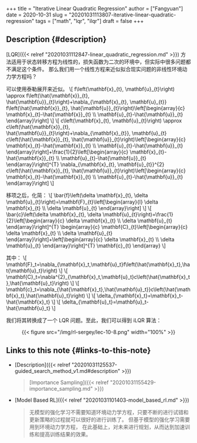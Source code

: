 +++
title = "Iterative Linear Quadratic Regression"
author = ["Fangyuan"]
date = 2020-10-31
slug = "20201031113807-iterative-linear-quadratic-regression"
tags = ["math", "lqr", "ilqr"]
draft = false
+++

## Description {#description}

[LQR]({{< relref "20201031112847-linear_quadratic_regression.md" >}}) 方法适用于状态转移方程为线性的，损失函数为二次的环境中，但实际中很多问题都不满足这个条件。
那么我们用一个线性方程来近似拟合现实问题的非线性环境动力学方程吗？

可以使用泰勒展开来近似。
\\[
f\left(\mathbf{x}\_{t}, \mathbf{u}\_{t}\right) \approx f\left(\hat{\mathbf{x}}\_{t}, \hat{\mathbf{u}}\_{t}\right)+\nabla\_{\mathbf{x}\_{t}, \mathbf{u}\_{t}} f\left(\hat{\mathbf{x}}\_{t}, \hat{\mathbf{u}}\_{t}\right)\left[\begin{array}{c}
\mathbf{x}\_{t}-\hat{\mathbf{x}}\_{t} \\\\
\mathbf{u}\_{t}-\hat{\mathbf{u}}\_{t}
\end{array}\right]
\\]
\\[
c\left(\mathbf{x}\_{t}, \mathbf{u}\_{t}\right) \approx c\left(\hat{\mathbf{x}}\_{t}, \hat{\mathbf{u}}\_{t}\right)+\nabla\_{\mathbf{x}\_{t}}, \mathbf{u}\_{t} c\left(\hat{\mathbf{x}}\_{t}, \hat{\mathbf{u}}\_{t}\right)\left[\begin{array}{c}
\mathbf{x}\_{t}-\hat{\mathbf{x}}\_{t} \\\\
\mathbf{u}\_{t}-\hat{\mathbf{u}}\_{t}
\end{array}\right]+\frac{1}{2}\left[\begin{array}{c}
\mathbf{x}\_{t}-\hat{\mathbf{x}}\_{t} \\\\
\mathbf{u}\_{t}-\hat{\mathbf{u}}\_{t}
\end{array}\right]^{T} \nabla\_{\mathbf{x}\_{t}, \mathbf{u}\_{t}}^{2} c\left(\hat{\mathbf{x}}\_{t}, \hat{\mathbf{u}}\_{t}\right)\left[\begin{array}{c}
\mathbf{x}\_{t}-\hat{\mathbf{x}}\_{t} \\\\
\mathbf{u}\_{t}-\hat{\mathbf{u}}\_{t}
\end{array}\right]
\\]

移项之后，化简：
\\[
\bar{f}\left(\delta \mathbf{x}\_{t}, \delta \mathbf{u}\_{t}\right)=\mathbf{F}\_{t}\left[\begin{array}{l}
\delta \mathbf{x}\_{t} \\\\
\delta \mathbf{u}\_{t}
\end{array}\right]
\\]
\\[
\bar{c}\left(\delta \mathbf{x}\_{t}, \delta \mathbf{u}\_{t}\right)=\frac{1}{2}\left[\begin{array}{c}
\delta \mathbf{x}\_{t} \\\\
\delta \mathbf{u}\_{t}
\end{array}\right]^{T} \begin{array}{c}
\mathbf{C}\_{t}\left[\begin{array}{c}
\delta \mathbf{x}\_{t} \\\\
\delta \mathbf{u}\_{t}
\end{array}\right]+\left[\begin{array}{c}
\delta \mathbf{x}\_{t} \\\\
\delta \mathbf{u}\_{t}
\end{array}\right]^{T} \mathbf{c}\_{t}
\end{array}
\\]

其中：
\\[
\mathbf{F}\_t=\nabla\_{\mathbf{x}\_t,\mathbf{u}\_t}f\left(\hat{\mathbf{x}\_t},\hat{\mathbf{u}\_t}\right)
\\]
\\[
\mathbf{C}\_t=\nabla^{2}\_{\mathbf{x}\_t,\mathbf{u}\_t}c\left(\hat{\mathbf{x}\_t},\hat{\mathbf{u}\_t}\right)
\\]
\\[
\mathbf{c}\_t=\nabla\_{\hat{\mathbf{x}\_t},\hat{\mathbf{u}\_t}}c\left(\hat{\mathbf{x}\_t},\hat{\mathbf{u}\_t}\right)
\\]
\\[
\delta\_{\mathbf{x}\_t}=\mathbf{x}\_t-\hat{\mathbf{x}\_t}
\\]
\\[
\delta\_{\mathbf{u}\_t}=\mathbf{u}\_t-\hat{\mathbf{u}\_t}
\\]

我们将其转换成了一个 LQR 问题。至此，我们可以得到 iLQR 算法：

<style>.org-center { margin-left: auto; margin-right: auto; text-align: center; }</style>

<div class="org-center">

{{< figure src="/img/rl-sergey/lec-10-8.png" width="100%" >}}

</div>


## Links to this note {#links-to-this-note}

-   [Description]({{< relref "20201031125537-guided_search_method_v1.md#description" >}})

    > [Importance Sampling]({{< relref "20201031155429-importance_sampling.md" >}})
-   [Model Based RL]({{< relref "20201031101403-model_based_rl.md" >}})

    >   无模型的强化学习不需要知道环境动力学方程，只要不断的进行试错和更新策略的过程就可以很好的进行训练了。
    > 但基于模型的强化学习需要用到环境动力学方程，
    > 在此基础上，对未来进行规划，从而达到加速训练和提高训练结果的效果。
